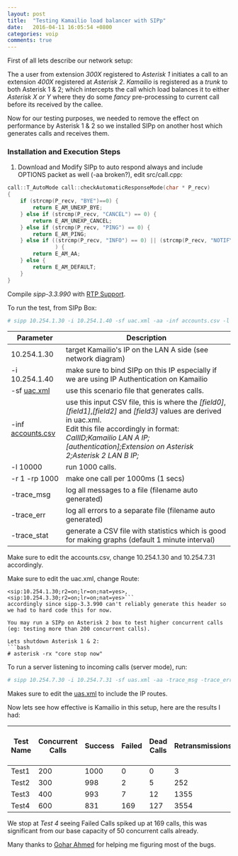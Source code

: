 ```yaml
---
layout: post
title:  "Testing Kamailio load balancer with SIPp"
date:   2016-04-11 16:05:54 +0800
categories: voip
comments: true
---
```


First of all lets describe our network setup:
<script src="https://gist.github.com/rpfilomeno/d46493eefaf70d6838c157305ab9778a.js"></script>

The a user from extension _300X_ registered to _Asterisk 1_ initiates a call to an extension _400X_ registered at _Asterisk 2_. _Kamailio_ is registered as a _trunk_ to both Asterisk 1 & 2; which intercepts the call which load balances it to either _Asterisk X or Y_ where they do some _fancy_ pre-processing to current call before its received by the callee.

Now for our testing purposes, we needed to remove the effect on performance by Asterisk 1 & 2 so we installed SIPp on another host which generates calls and receives them.

### Installation and Execution Steps


1. Download and Modify SIPp to auto respond always and include OPTIONS packet as well (-aa broken?), edit src/call.cpp:


```cpp
call::T_AutoMode call::checkAutomaticResponseMode(char * P_recv)
{
    if (strcmp(P_recv, "BYE")==0) {
        return E_AM_UNEXP_BYE;
    } else if (strcmp(P_recv, "CANCEL") == 0) {
        return E_AM_UNEXP_CANCEL;
    } else if (strcmp(P_recv, "PING") == 0) {
        return E_AM_PING;
    } else if ((strcmp(P_recv, "INFO") == 0) || (strcmp(P_recv, "NOTIFY") == 0) || (strcmp(P_recv, "UPDATE") == 0) || (strcmp(P_recv, "OPTIONS") == 0)
               ) {
        return E_AM_AA;
    } else {
        return E_AM_DEFAULT;
    }
}
```


Compile _sipp-3.3.990_ with [RTP Support](http://sipp.sourceforge.net/doc/reference.html#Installing+SIPp).

To run the test, from SIPp Box: 
```bash
# sipp 10.254.1.30 -i 10.254.1.40 -sf uac.xml -aa -inf accounts.csv -l 10000 -r 1 -rp 1000 -trace_msg -trace_err -trace_stat
```

<table class="table">
  <thead>
    <tr>
      <th>Parameter</th>
      <th>Description</th>
    </tr>
  </thead>
  <tbody>
    <tr>
      <td>10.254.1.30</td>
      <td>target Kamailio's IP on the LAN A side (see network diagram)</td>
    </tr>
    <tr>
      <td>-i 10.254.1.40</td>
      <td>make sure to bind SIPp on this IP especially if we are using IP Authentication on Kamailio</td>
    </tr>
    <tr>
      <td>-sf <a href="https://gist.github.com/rpfilomeno/7445a628a3cbc0ceaaf8e9afe182578b#file-uac-xml">uac.xml</a></td>
      <td>use this scenario file that generates calls.</td>
    </tr>
    <tr>
      <td>-inf <a href="https://gist.github.com/rpfilomeno/8673ee9dc7355274dfd98d187bbde925#file-accounts-csv">accounts.csv</a></td>
      <td>use this input CSV file, this is where the <em>[field0]</em>,<em>[field1]</em>,<em>[field2]</em> and <em>[field3]</em> values are derived in uac.xml. <br>Edit this file accordingly in format: 
		<em>
		CallID;Kamailio LAN A IP;[authentication];Extension on Asterisk 2;Asterisk 2 LAN B IP;
		</em>
	</td>
    </tr>
    <tr>
      <td>-l 10000</td>
      <td>run 1000 calls.</td>
    </tr>
    <tr>
      <td>-r 1 -rp 1000</td>
      <td>make one call per 1000ms (1 secs)</td>
    </tr>
    <tr>
      <td>-trace_msg</td>
      <td>log all messages to a file (filename auto generated)</td>
    </tr>
    <tr>
      <td>-trace_err</td>
      <td>log all errors to a separate file (filename auto generated)</td>
    </tr>
    <tr>
      <td>-trace_stat</td>
      <td>generate a CSV file with statistics which is good for making graphs (default 1 minute interval) </td>
    </tr>
  </tbody>
</table>


Make sure to edit the accounts.csv, change 10.254.1.30 and 10.254.7.31 accordingly.

Make sure to edit the uac.xml, change Route:
```
<sip:10.254.1.30;r2=on;lr=on;nat=yes>,<sip:10.254.3.30;r2=on;lr=on;nat=yes>```
accordingly since sipp-3.3.990 can't reliably generate this header so we had to hard code this for now. 

You may run a SIPp on Asterisk 2 box to test higher concurrent calls (eg: testing more than 200 concurrent calls).

Lets shutdown Asterisk 1 & 2: 
```bash
# asterisk -rx "core stop now"
```

To run a server listening to incoming calls (server mode), run:
```bash
# sipp 10.254.7.30 -i 10.254.7.31 -sf uas.xml -aa -trace_msg -trace_err -trace_stat
```

Makes sure to edit the [uas.xml](https://gist.github.com/rpfilomeno/5827e6ecf5863f74f53d41b1e15fa707#file-uas-xml) to include the IP routes.

Now lets see how effective is Kamailio in this setup, here are the results I had:
<table class="table">
  <thead>
    <tr>
      <th>Test Name</th>
      <th>Concurrent Calls</th>
      <th>Success</th>
      <th>Failed</th>
      <th>Dead Calls</th>
      <th>Retransmissions</th>
      <th>Average Response Time</th>
      <th>Average Call Rate Per Seconds</th>
    </tr>
  </thead>
  <tbody>
    <tr>
      <td>Test1</td>
      <td>200</td>
      <td>1000</td>
      <td>0</td>
      <td>0</td>
      <td>3</td>
      <td>2.52747</td>
      <td>03.615000</td>
    </tr>
    <tr>
      <td>Test2</td>
      <td>300</td>
      <td>998</td>
      <td>2</td>
      <td>5</td>
      <td>252</td>
      <td>3.15839</td>
      <td>04.550000</td>
    </tr>
    <tr>
      <td>Test3</td>
      <td>400</td>
      <td>993</td>
      <td>7</td>
      <td>12</td>
      <td>1355</td>
      <td>3.61512</td>
      <td>13.049000</td>
    </tr>
    <tr>
      <td>Test4</td>
      <td>600</td>
      <td>831</td>
      <td>169</td>
      <td>127</td>
      <td>3554</td>
      <td>4.05337</td>
      <td>13.04900</td>
    </tr>
  </tbody>
</table>

We stop at _Test 4_ seeing Failed Calls spiked up at 169 calls, this was significant from our base capacity of 50 concurrent calls already.

Many thanks to [Gohar Ahmed](http://saevolgo.blogspot.com/) for helping me figuring most of the bugs.
